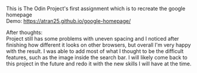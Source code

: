 This is The Odin Project's first assignment which is to recreate the google homepage  
Demo: https://atran25.github.io/google-homepage/  
  
After thoughts:  
Project still has some problems with uneven spacing and I noticed after finishing how different it looks on other browsers, but overall I'm very happy with the result. I was able to add most of what I thought to be the difficult features, such as the image inside the search bar. I will likely come back to this project in the future and redo it with the new skills I will have at the time.
